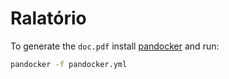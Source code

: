 # Ralatório

To generate the `doc.pdf` install [pandocker](https://github.com/luanguimaraesla/pandocker/) and run:

```bash
pandocker -f pandocker.yml
```
